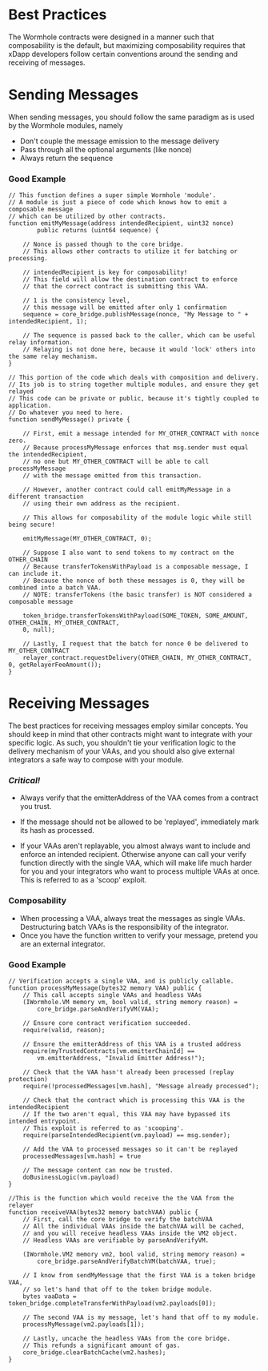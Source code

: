 # Best Practices

The Wormhole contracts were designed in a manner such that composability is the default, but maximizing composability requires that xDapp developers follow certain conventions around the sending and receiving of messages.

# Sending Messages

When sending messages, you should follow the same paradigm as is used by the Wormhole modules, namely

- Don't couple the message emission to the message delivery
- Pass through all the optional arguments (like nonce)
- Always return the sequence

### Good Example

```solidity
// This function defines a super simple Wormhole 'module'.
// A module is just a piece of code which knows how to emit a composable message
// which can be utilized by other contracts.
function emitMyMessage(address intendedRecipient, uint32 nonce)
        public returns (uint64 sequence) {

    // Nonce is passed though to the core bridge.
    // This allows other contracts to utilize it for batching or processing.

    // intendedRecipient is key for composability!
    // This field will allow the destination contract to enforce
    // that the correct contract is submitting this VAA.

    // 1 is the consistency level,
    // this message will be emitted after only 1 confirmation
    sequence = core_bridge.publishMessage(nonce, "My Message to " + intendedRecipient, 1);

    // The sequence is passed back to the caller, which can be useful relay information.
    // Relaying is not done here, because it would 'lock' others into the same relay mechanism.
}

// This portion of the code which deals with composition and delivery.
// Its job is to string together multiple modules, and ensure they get relayed
// This code can be private or public, because it's tightly coupled to application.
// Do whatever you need to here.
function sendMyMessage() private {

    // First, emit a message intended for MY_OTHER_CONTRACT with nonce zero.
    // Because processMyMessage enforces that msg.sender must equal the intendedRecipient,
    // no one but MY_OTHER_CONTRACT will be able to call processMyMessage
    // with the message emitted from this transaction.

    // However, another contract could call emitMyMessage in a different transaction
    // using their own address as the recipient.

    // This allows for composability of the module logic while still being secure!

    emitMyMessage(MY_OTHER_CONTRACT, 0);

    // Suppose I also want to send tokens to my contract on the OTHER_CHAIN
    // Because transferTokensWithPayload is a composable message, I can include it.
    // Because the nonce of both these messages is 0, they will be combined into a batch VAA.
    // NOTE: transferTokens (the basic transfer) is NOT considered a composable message

    token_bridge.transferTokensWithPayload(SOME_TOKEN, SOME_AMOUNT, OTHER_CHAIN, MY_OTHER_CONTRACT,
    0, null);

    // Lastly, I request that the batch for nonce 0 be delivered to MY_OTHER_CONTRACT
    relayer_contract.requestDelivery(OTHER_CHAIN, MY_OTHER_CONTRACT, 0, getRelayerFeeAmount());
}
```

# Receiving Messages

The best practices for receiving messages employ similar concepts. You should keep in mind that other contracts might want to integrate with your specific logic. As such, you shouldn't tie your verification logic to the delivery mechanism of your VAAs, and you should also give external integrators a safe way to compose with your module.

### **_Critical!_**

- Always verify that the emitterAddress of the VAA comes from a contract you trust.

- If the message should not be allowed to be 'replayed', immediately mark its hash as processed.
- If your VAAs aren't replayable, you almost always want to include and enforce an intended recipient. Otherwise anyone can call your verify function directly with the single VAA, which will make life much harder for you and your integrators who want to process multiple VAAs at once. This is referred to as a 'scoop' exploit.

### Composability

- When processing a VAA, always treat the messages as single VAAs. Destructuring batch VAAs is the responsibility of the integrator.
- Once you have the function written to verify your message, pretend you are an external integrator.

### Good Example

```
// Verification accepts a single VAA, and is publicly callable.
function processMyMessage(bytes32 memory VAA) public {
    // This call accepts single VAAs and headless VAAs
    (IWormhole.VM memory vm, bool valid, string memory reason) =
        core_bridge.parseAndVerifyVM(VAA);

    // Ensure core contract verification succeeded.
    require(valid, reason);

    // Ensure the emitterAddress of this VAA is a trusted address
    require(myTrustedContracts[vm.emitterChainId] ==
        vm.emitterAddress, "Invalid Emitter Address!");

    // Check that the VAA hasn't already been processed (replay protection)
    require(!processedMessages[vm.hash], "Message already processed");

    // Check that the contract which is processing this VAA is the intendedRecipient
    // If the two aren't equal, this VAA may have bypassed its intended entrypoint.
    // This exploit is referred to as 'scooping'.
    require(parseIntendedRecipient(vm.payload) == msg.sender);

    // Add the VAA to processed messages so it can't be replayed
    processedMessages[vm.hash] = true

    // The message content can now be trusted.
    doBusinessLogic(vm.payload)
}

//This is the function which would receive the the VAA from the relayer
function receiveVAA(bytes32 memory batchVAA) public {
    // First, call the core bridge to verify the batchVAA
    // All the individual VAAs inside the batchVAA will be cached,
    // and you will receive headless VAAs inside the VM2 object.
    // Headless VAAs are verifiable by parseAndVerifyVM.

    (IWormhole.VM2 memory vm2, bool valid, string memory reason) =
        core_bridge.parseAndVerifyBatchVM(batchVAA, true);

    // I know from sendMyMessage that the first VAA is a token bridge VAA,
    // so let's hand that off to the token bridge module.
    bytes vaaData = token_bridge.completeTransferWithPayload(vm2.payloads[0]);

    // The second VAA is my message, let's hand that off to my module.
    processMyMessage(vm2.payloads[1]);

    // Lastly, uncache the headless VAAs from the core bridge.
    // This refunds a significant amount of gas.
    core_bridge.clearBatchCache(vm2.hashes);
}
```

<!--
TODO these are not actually functioning examples and some of the interactions are incorrect. Demonstrates the concept.
>
